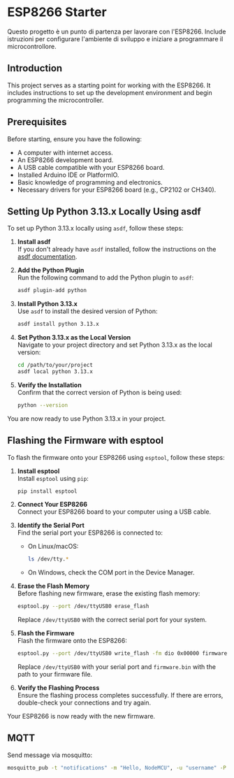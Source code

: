 # ESP8266 Starter

Questo progetto è un punto di partenza per lavorare con l'ESP8266. Include istruzioni per configurare l'ambiente di sviluppo e iniziare a programmare il microcontrollore.

## Introduction

This project serves as a starting point for working with the ESP8266. It includes instructions to set up the development environment and begin programming the microcontroller.

## Prerequisites

Before starting, ensure you have the following:

- A computer with internet access.
- An ESP8266 development board.
- A USB cable compatible with your ESP8266 board.
- Installed Arduino IDE or PlatformIO.
- Basic knowledge of programming and electronics.
- Necessary drivers for your ESP8266 board (e.g., CP2102 or CH340).

## Setting Up Python 3.13.x Locally Using asdf

To set up Python 3.13.x locally using `asdf`, follow these steps:

1. **Install asdf**  
    If you don't already have `asdf` installed, follow the instructions on the [asdf documentation](https://asdf-vm.com/guide/getting-started.html).

2. **Add the Python Plugin**  
    Run the following command to add the Python plugin to `asdf`:
    ```bash
    asdf plugin-add python
    ```

3. **Install Python 3.13.x**  
    Use `asdf` to install the desired version of Python:
    ```bash
    asdf install python 3.13.x
    ```

4. **Set Python 3.13.x as the Local Version**  
    Navigate to your project directory and set Python 3.13.x as the local version:
    ```bash
    cd /path/to/your/project
    asdf local python 3.13.x
    ```

5. **Verify the Installation**  
    Confirm that the correct version of Python is being used:
    ```bash
    python --version
    ```

You are now ready to use Python 3.13.x in your project.

## Flashing the Firmware with esptool

To flash the firmware onto your ESP8266 using `esptool`, follow these steps:

1. **Install esptool**  
    Install `esptool` using `pip`:
    ```bash
    pip install esptool
    ```

2. **Connect Your ESP8266**  
    Connect your ESP8266 board to your computer using a USB cable.

3. **Identify the Serial Port**  
    Find the serial port your ESP8266 is connected to:
    - On Linux/macOS:
      ```bash
      ls /dev/tty.*
      ```
    - On Windows, check the COM port in the Device Manager.

4. **Erase the Flash Memory**  
    Before flashing new firmware, erase the existing flash memory:
    ```bash
    esptool.py --port /dev/ttyUSB0 erase_flash
    ```
    Replace `/dev/ttyUSB0` with the correct serial port for your system.

5. **Flash the Firmware**  
    Flash the firmware onto the ESP8266:
    ```bash
    esptool.py --port /dev/ttyUSB0 write_flash -fm dio 0x00000 firmware.bin
    ```
    Replace `/dev/ttyUSB0` with your serial port and `firmware.bin` with the path to your firmware file.

6. **Verify the Flashing Process**  
    Ensure the flashing process completes successfully. If there are errors, double-check your connections and try again.

Your ESP8266 is now ready with the new firmware.

## MQTT

Send message via mosquitto:
```bash
mosquitto_pub -t "notifications" -m "Hello, NodeMCU", -u "username" -P "password"
```